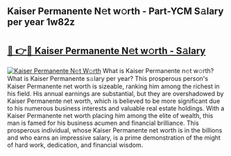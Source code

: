 ## Kaiser Permanente N𝚎t w𝚘rth - Part-YCM S𝚊lary per year 1w82z

# <h2><a href="http://gc0tld.nevu.top/?p=Kaiser+Permanente">🔗 👉🔴 Kaiser Permanente N𝚎t w𝚘rth - S𝚊lary</a></h2>

[![Kaiser Permanente N𝚎t W𝚘rth](https://i.imgur.com/Oavwk0R.jpeg)](http://gc0tld.nevu.top/?p=Kaiser+Permanente)
What is Kaiser Permanente n𝚎t w𝚘rth? What is Kaiser Permanente s𝚊lary per year?
This prosperous person's Kaiser Permanente net worth is sizeable, ranking him among the richest in his field. His annual earnings are substantial, but they are overshadowed by Kaiser Permanente net worth, which is believed to be more significant due to his numerous business interests and valuable real estate holdings. With a Kaiser Permanente net worth placing him among the elite of wealth, this man is famed for his business acumen and financial brilliance. This prosperous individual, whose Kaiser Permanente net worth is in the billions and who earns an impressive salary, is a prime demonstration of the might of hard work, dedication, and financial wisdom.
